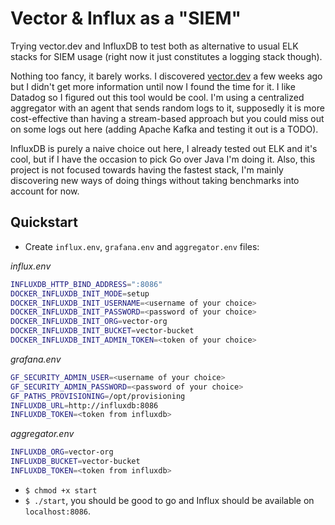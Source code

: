 # Vector & Influx as a "SIEM"

Trying vector.dev and InfluxDB to test both as alternative to usual ELK stacks for SIEM usage (right
now it just constitutes a logging stack though).

Nothing too fancy, it barely works. I discovered [vector.dev](https://vector.dev) a few weeks
ago but I didn't get more information until now I found the time for it. I like Datadog so I
figured out this tool would be cool. I'm using a centralized aggregator with an agent that
sends random logs to it, supposedly it is more cost-effective than having a stream-based approach
but you could miss out on some logs out here (adding Apache Kafka and testing it out is a TODO).

InfluxDB is purely a naive choice out here, I already tested out ELK and it's cool, but if I
have the occasion to pick Go over Java I'm doing it. Also, this project is not focused towards
having the fastest stack, I'm mainly discovering new ways of doing things without taking
benchmarks into account for now.

## Quickstart

- Create `influx.env`, `grafana.env` and `aggregator.env` files:

_influx.env_
```sh
INFLUXDB_HTTP_BIND_ADDRESS=":8086"
DOCKER_INFLUXDB_INIT_MODE=setup
DOCKER_INFLUXDB_INIT_USERNAME=<username of your choice>
DOCKER_INFLUXDB_INIT_PASSWORD=<password of your choice>
DOCKER_INFLUXDB_INIT_ORG=vector-org
DOCKER_INFLUXDB_INIT_BUCKET=vector-bucket
DOCKER_INFLUXDB_INIT_ADMIN_TOKEN=<token of your choice>
```

_grafana.env_
```sh
GF_SECURITY_ADMIN_USER=<username of your choice>
GF_SECURITY_ADMIN_PASSWORD=<password of your choice>
GF_PATHS_PROVISIONING=/opt/provisioning
INFLUXDB_URL=http://influxdb:8086
INFLUXDB_TOKEN=<token from influxdb>
```

_aggregator.env_
```sh
INFLUXDB_ORG=vector-org
INFLUXDB_BUCKET=vector-bucket
INFLUXDB_TOKEN=<token from influxdb>
```

- `$ chmod +x start`
- `$ ./start`, you should be good to go and Influx should be available on `localhost:8086`.